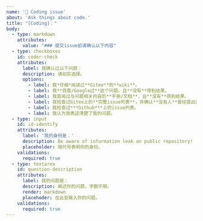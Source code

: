 ```yaml
---
name: '🔨 Coding issue'
about: 'Ask things about code.'
title: "[Coding]："
body:
  - type: markdown
    attributes:
      value: "### 提交issue前请确认以下内容"
  - type: checkboxes
    id: coder-check
    attributes:
      label: 我确认过以下问题：
      description: 请如实选择。
      options:
        - label: 我*仔细*阅读过**Gitee**的**wiki**。
        - label: 我**百度/Google过**这个问题，且**没有**得到结果。
        - label: 我查阅过与问题相关内容的**手册/文档**，且**没有**得到结果。
        - label: 我检查过Gitee上的**完整issue列表**，并确认**没有人**曾经提出过**相同的问题**。
        - label: 我检查过***Github***上的issue列表。
        - label: 我认为我表述清楚了我的问题。
  - type: input
    id: id-identify
    attributes:
      label: '我的身份是：'
      description: Be aware of information leak on public repository!
      placeholder: 用代号表明你的身份。
    validations:
      required: true
  - type: textarea
    id: question-description
    attributes:
      label: 我的问题是：
      description: 阐述你的问题，字数不限。
      render: markdown
      placehoder: 在此处输入你的问题。
    validations:
      required: true
---
```

